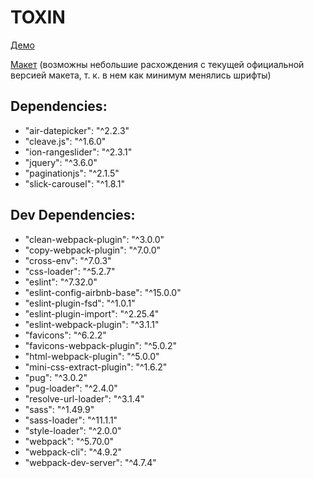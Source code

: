 # TOXIN

[Демо](https://olga-smart.github.io/FSD_2/)

[Макет](https://www.figma.com/file/spaWyhHczRFRMJQonqhjOE/FSD-frontend-education-program.-The-2nd-task-(Copy)) (возможны небольшие расхождения с текущей официальной версией макета, т. к. в нем как минимум менялись шрифты)
 
## Dependencies:
* "air-datepicker": "^2.2.3"
* "cleave.js": "^1.6.0"
* "ion-rangeslider": "^2.3.1"
* "jquery": "^3.6.0"
* "paginationjs": "^2.1.5"
* "slick-carousel": "^1.8.1"

## Dev Dependencies:

* "clean-webpack-plugin": "^3.0.0"
* "copy-webpack-plugin": "^7.0.0"
* "cross-env": "^7.0.3"
* "css-loader": "^5.2.7"
* "eslint": "^7.32.0"
* "eslint-config-airbnb-base": "^15.0.0"
* "eslint-plugin-fsd": "^1.0.1"
* "eslint-plugin-import": "^2.25.4"
* "eslint-webpack-plugin": "^3.1.1"
* "favicons": "^6.2.2"
* "favicons-webpack-plugin": "^5.0.2"
* "html-webpack-plugin": "^5.0.0"
* "mini-css-extract-plugin": "^1.6.2"
* "pug": "^3.0.2"
* "pug-loader": "^2.4.0"
* "resolve-url-loader": "^3.1.4"
* "sass": "^1.49.9"
* "sass-loader": "^11.1.1"
* "style-loader": "^2.0.0"
* "webpack": "^5.70.0"
* "webpack-cli": "^4.9.2"
* "webpack-dev-server": "^4.7.4"